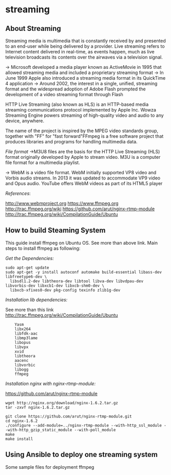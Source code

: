 # streaming

## About Streaming
Streaming media is multimedia that is constantly received by and presented to an end-user while being delivered by a provider. 
Live streaming refers to Internet content delivered in real-time, as events happen, much as live television broadcasts its contents over the airwaves via a television signal.

-> Microsoft developed a media player known as ActiveMovie in 1995 that allowed streaming media and included a proprietary streaming format
-> In June 1999 Apple also introduced a streaming media format in its QuickTime 4 application
-> Around 2002, the interest in a single, unified, streaming format and the widespread adoption of Adobe Flash prompted the development of a video streaming format through Flash

HTTP Live Streaming (also known as HLS) is an HTTP-based media streaming communications protocol implemented by Apple Inc.
Wowza Streaming Engine powers streaming of high-quality video and audio to any device, anywhere.

The name of the project is inspired by the MPEG video standards group, together with "FF" for "fast forward"FFmpeg is a free software project that produces libraries and programs for handling multimedia data.


*File format*
->M3U8 files are the basis for the HTTP Live Streaming (HLS) format originally developed by Apple to stream video. M3U is a computer file format for a multimedia playlist.

-> WebM is a video file format. WebM initially supported VP8 video and Vorbis audio streams. In 2013 it was updated to accommodate VP9 video and Opus audio. YouTube offers WebM videos as part of its HTML5 player


*References*:

http://www.webmproject.org
https://www.ffmpeg.org
http://trac.ffmpeg.org/wiki
https://github.com/arut/nginx-rtmp-module
http://trac.ffmpeg.org/wiki/CompilationGuide/Ubuntu

## How to build Steaming System

This guide install ffmpeg on Ubuntu OS. See more than above link.
Main steps to install ffmpeg as following:

*Get the Dependencies:*

```
sudo apt-get update
sudo apt-get -y install autoconf automake build-essential libass-dev libfreetype6-dev \
  libsdl1.2-dev libtheora-dev libtool libva-dev libvdpau-dev libvorbis-dev libxcb1-dev libxcb-shm0-dev \
  libxcb-xfixes0-dev pkg-config texinfo zlib1g-dev
```

*Installation lib dependencies:*

See more than this link http://trac.ffmpeg.org/wiki/CompilationGuide/Ubuntu
```
	Yasm
	libx264
	libfdk-aac
	libmp3lame
	libopus
	libvpx
	xvid
	libtheora
	aacenc
	libvorbic
	libogg
	ffmpeg
```
*Installation nginx with nginx-rtmp-module:*

https://github.com/arut/nginx-rtmp-module

```
wget http://nginx.org/download/nginx-1.6.2.tar.gz
tar -zxvf nginx-1.6.2.tar.gz

git clone https://github.com/arut/nginx-rtmp-module.git
cd nginx-1.6.2
./configure --add-module=../nginx-rtmp-module --with-http_ssl_module --with-http_gzip_static_module --with-poll_module
make
make install

```


## Using Ansible to deploy one streaming system

Some sample files for deployment ffmpeg



